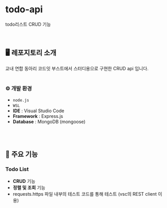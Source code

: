 # todo-api
todo리스트 CRUD 기능
<br><br><br>

## 🖥️ 레포지토리 소개
교내 연합 동아리 코드잇 부스트에서 스터디용으로 구현한 CRUD api 입니다.
<br><br>

### ⚙️ 개발 환경
- `node.js`
- `WSL`
- **IDE** : Visual Studio Code
- **Framework** : Express.js
- **Database** : MongoDB (mongoose)

<br><br>
## 📌 주요 기능
### Todo List 
- **CRUD** 기능
- **정렬 및 조회** 기능
- requests.https 파일 내부의 테스트 코드를 통해 테스트 (vsc의 REST client 이용)
